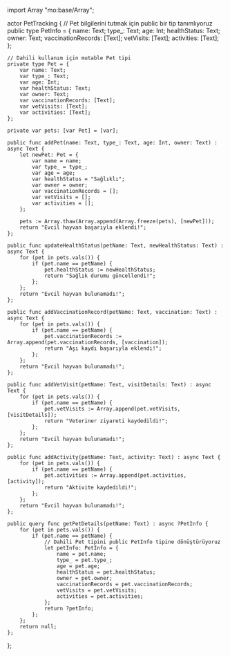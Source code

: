 import Array "mo:base/Array";

actor PetTracking {
    // Pet bilgilerini tutmak için public bir tip tanımlıyoruz
    public type PetInfo = {
        name: Text;
        type_: Text;
        age: Int;
        healthStatus: Text;
        owner: Text;
        vaccinationRecords: [Text]; 
        vetVisits: [Text];
        activities: [Text];  
    };

    // Dahili kullanım için mutable Pet tipi
    private type Pet = {
        var name: Text;
        var type_: Text;
        var age: Int;
        var healthStatus: Text;
        var owner: Text;
        var vaccinationRecords: [Text]; 
        var vetVisits: [Text];
        var activities: [Text];  
    };

    private var pets: [var Pet] = [var];

    public func addPet(name: Text, type_: Text, age: Int, owner: Text) : async Text {
        let newPet: Pet = {
            var name = name;
            var type_ = type_;
            var age = age;
            var healthStatus = "Sağlıklı"; 
            var owner = owner;
            var vaccinationRecords = [];
            var vetVisits = [];
            var activities = [];
        };
        
        pets := Array.thaw(Array.append(Array.freeze(pets), [newPet]));
        return "Evcil hayvan başarıyla eklendi!";
    };

    public func updateHealthStatus(petName: Text, newHealthStatus: Text) : async Text {
        for (pet in pets.vals()) {
            if (pet.name == petName) {
                pet.healthStatus := newHealthStatus;
                return "Sağlık durumu güncellendi!";
            };
        };
        return "Evcil hayvan bulunamadı!";
    };

    public func addVaccinationRecord(petName: Text, vaccination: Text) : async Text {
        for (pet in pets.vals()) {
            if (pet.name == petName) {
                pet.vaccinationRecords := Array.append(pet.vaccinationRecords, [vaccination]);
                return "Aşı kaydı başarıyla eklendi!";
            };
        };
        return "Evcil hayvan bulunamadı!";
    };

    public func addVetVisit(petName: Text, visitDetails: Text) : async Text {
        for (pet in pets.vals()) {
            if (pet.name == petName) {
                pet.vetVisits := Array.append(pet.vetVisits, [visitDetails]);
                return "Veteriner ziyareti kaydedildi!";
            };
        };
        return "Evcil hayvan bulunamadı!";
    };

    public func addActivity(petName: Text, activity: Text) : async Text {
        for (pet in pets.vals()) {
            if (pet.name == petName) {
                pet.activities := Array.append(pet.activities, [activity]);
                return "Aktivite kaydedildi!";
            };
        };
        return "Evcil hayvan bulunamadı!";
    };

    public query func getPetDetails(petName: Text) : async ?PetInfo {
        for (pet in pets.vals()) {
            if (pet.name == petName) {
                // Dahili Pet tipini public PetInfo tipine dönüştürüyoruz
                let petInfo: PetInfo = {
                    name = pet.name;
                    type_ = pet.type_;
                    age = pet.age;
                    healthStatus = pet.healthStatus;
                    owner = pet.owner;
                    vaccinationRecords = pet.vaccinationRecords;
                    vetVisits = pet.vetVisits;
                    activities = pet.activities;
                };
                return ?petInfo;
            };
        };
        return null;
    };
};
